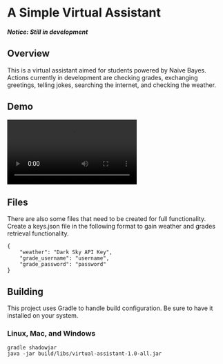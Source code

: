 # A Simple Virtual Assistant

***Notice: Still in development***

## Overview
This is a virtual assistant aimed for students powered by Naive Bayes.
Actions currently in development are checking grades, exchanging greetings, telling jokes,
searching the internet, and checking the weather.

## Demo
![Simple Demo](/assets/Messaging_Demo.webm)

## Files
There are also some files that need to be created for full functionality.
Create a keys.json file in the following format to gain weather and grades retrieval functionality.
```
{
    "weather": "Dark Sky API Key",
    "grade_username": "username",
    "grade_password": "password"
}
```

## Building

This project uses Gradle to handle build configuration. Be sure to have it installed on your system.

### Linux, Mac, and Windows
```
gradle shadowjar
java -jar build/libs/virtual-assistant-1.0-all.jar
```